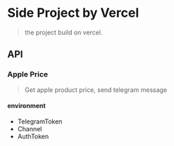 # Side Project by Vercel

> the project build on vercel.

## API 

### Apple Price

> Get apple product price, send telegram message

#### environment
* TelegramToken 
* Channel
* AuthToken
